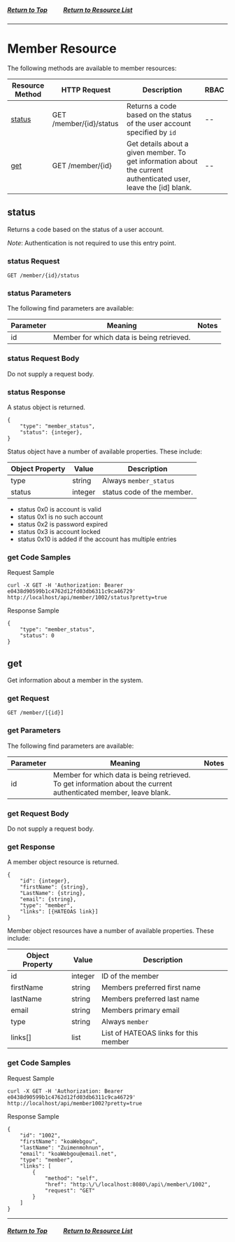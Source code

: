 ##### [Return to Top](README.md)&nbsp;&nbsp;&nbsp;&nbsp;&nbsp;&nbsp;&nbsp;&nbsp;&nbsp;&nbsp;&nbsp;[Return to Resource List](README.md#resources)
---
# Member Resource

The following methods are available to member resources:


|Resource Method|HTTP Request|Description|RBAC|
|---|---|---|---|
|[status](Member.md#status)|GET /member/{id}/status|Returns a code based on the status of the user account specified by `id`|--|
|[get](Member.md#get)|GET /member/{id}|Get details about a given member. To get information about the current authenticated user, leave the [id] blank.|--|

<a name="status"></a>
## status

Returns a code based on the status of a user account.

*Note*: Authentication is not required to use this entry point.

### status Request

```GET /member/{id}/status```

### status Parameters

The following find parameters are available:

|Parameter|Meaning|Notes|
|---|---|---|
|id|Member for which data is being retrieved.||

### status Request Body
Do not supply a request body.

### status Response
A status object is returned.

```
{
    "type": "member_status",
    "status": {integer},
}
```

Status object have a number of available properties. These include:

|Object Property|Value|Description|
|---|---|---|
|type|string|Always `member_status`|
|status|integer|status code of the member.|

* status 0x0 is account is valid
* status 0x1 is no such account
* status 0x2 is password expired
* status 0x3 is account locked
* status 0x10 is added if the account has multiple entries

### get Code Samples
Request Sample

```
curl -X GET -H 'Authorization: Bearer e0438d90599b1c4762d12fd03db6311c9ca46729' http://localhost/api/member/1002/status?pretty=true
```
Response Sample

```
{
    "type": "member_status",
    "status": 0
}
```


<a name="get"></a>
## get

Get information about a member in the system.

### get Request

```GET /member/[{id}]```

### get Parameters

The following find parameters are available:

|Parameter|Meaning|Notes|
|---|---|---|
|id|Member for which data is being retrieved. To get information about the current authenticated member, leave blank.||

### get Request Body
Do not supply a request body.

### get Response
A member object resource is returned.

```
{
    "id": {integer},
    "firstName": {string},
    "LastName": {string},
    "email": {string},
    "type": "member",
    "links": [{HATEOAS link}]
}
```

Member object resources have a number of available properties. These include:

|Object Property|Value|Description|
|---|---|---|
|id|integer|ID of the member|
|firstName|string|Members preferred first name|
|lastName|string|Members preferred last name|
|email|string|Members primary email|
|type|string|Always `member`|
|links[]|list| List of HATEOAS links for this member|

### get Code Samples
Request Sample

```
curl -X GET -H 'Authorization: Bearer e0438d90599b1c4762d12fd03db6311c9ca46729' http://localhost/api/member1002?pretty=true
```
Response Sample

```
{
    "id": "1002",
    "firstName": "koaWebgou",
    "lastName": "Zuimenmohnun",
    "email": "koaWebgou@email.net",
    "type": "member",
    "links": [
        {
            "method": "self",
            "href": "http:\/\/localhost:8080\/api\/member\/1002",
            "request": "GET"
        }
    ]
}
```

---
##### [Return to Top](README.md)&nbsp;&nbsp;&nbsp;&nbsp;&nbsp;&nbsp;&nbsp;&nbsp;&nbsp;&nbsp;&nbsp;[Return to Resource List](README.md#resources)
